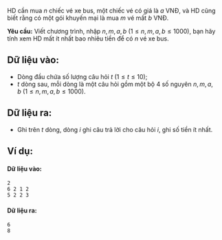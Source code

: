 HD cần mua $n$ chiếc vé xe bus, một chiếc vé có giá là $a$ VNĐ, và HD cũng biết rằng có một gói khuyến mại là mua $m$ vé mất $b$ VNĐ.

**Yêu cầu:** Viết chương trình, nhập $n,m,a,b\ (1≤n,m,a,b≤1000)$, bạn hãy tính xem HD mất ít nhất bao nhiêu tiền để có $n$ vé xe bus.

## Dữ liệu vào:
- Dòng đầu chứa số lượng câu hỏi $t\ (1≤t≤10)$;
- $t$ dòng sau, mỗi dòng là một câu hỏi gồm một bộ $4$ số nguyên $n,m,a,b\ (1≤n,m,a,b≤1000)$.

## Dữ liệu ra:
- Ghi trên $t$ dòng, dòng $i$ ghi câu trả lời cho câu hỏi $i$, ghi số tiền ít nhất.

## Ví dụ:
#### Dữ liệu vào:
```
2
6 2 1 2
5 2 2 3
```

#### Dữ liệu ra:
```
6
8
```